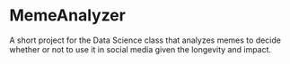 # MemeAnalyzer
A short project for the Data Science class that analyzes memes to decide whether or not to use it in social media given the longevity and impact.
